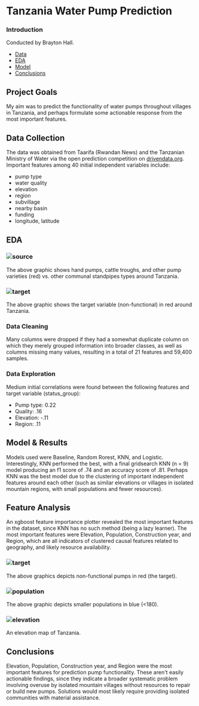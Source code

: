 
# Tanzania Water Pump Prediction

### Introduction
Conducted by Brayton Hall.

- [Data](#data)
- [EDA](#eda)
- [Model](#model)
- [Conclusions](#concl)

## Project Goals
My aim was to predict the functionality of water pumps throughout villages in Tanzania, and perhaps formulate some actionable response from the most important features. 

## Data Collection <a name='data'></a>
The data was obtained from Taarifa (Rwandan News) and the Tanzanian Ministry of Water via the open prediction competition on [drivendata.org](https://www.drivendata.org/competitions/7/pump-it-up-data-mining-the-water-table/). Important features among 40 initial independent variables include:
- pump type
- water quality
- elevation
- region
- subvillage 
- nearby basin
- funding
- longitude, latitude

## EDA <a name='eda'></a>
### ![source](water_source.png)
The above graphic shows hand pumps, cattle troughs, and other pump varieties (red) vs. other communal standpipes types around Tanzania. 
### ![target](functioning.png)
The above graphic shows the target variable (non-functional) in red around Tanzania. 

### Data Cleaning
Many columns were dropped if they had a somewhat duplicate column on which they merely grouped information into broader classes, as well as columns missing many values, resulting in a total of 21 features and 59,400 samples.

### Data Exploration
Medium initial correlations were found between the following features and target variable (status_group): 
- Pump type: 0.22
- Quality: .16
- Elevation: -.11
- Region: .11

## Model & Results <a name='model'></a>
Models used were Baseline, Random Rorest, KNN, and Logistic. Interestingly, KNN performed the best, with a final gridsearch KNN (n = 9) model producing an f1 score of .74 and an accuracy score of .81. Perhaps KNN was the best model due to the clustering of important independent features around each other (such as similar elevations or villages in isolated mountain regions, with small populations and fewer resources).

## Feature Analysis
An xgboost feature importance plotter revealed the most important features in the dataset, since KNN has no such method (being a lazy learner). The most important features were Elevation, Population, Construction year, and Region, which are all indicators of clustered causal features related to geography, and likely resource availability. 
### ![target](functioning.png)
The above graphics depicts non-functional pumps in red (the target). 
### ![population](pop_target.png)
The above graphic depicts smaller populations in blue (<180).
### ![elevation](tanz_elevation.jpg)
An elevation map of Tanzania. 

## Conclusions <a name='concl'></a>
Elevation, Population, Construction year, and Region were the most important features for prediction pump functionality.
These aren't easily actionable findings, since they indicate a broader systematic problem involving overuse by isolated mountain villages without resources to repair or build new pumps.
Solutions would most likely require providing isolated communities with material assistance.
 



